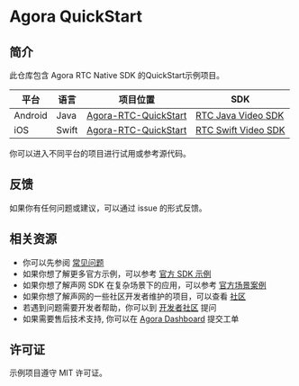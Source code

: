 # Agora QuickStart


## 简介

此仓库包含 Agora RTC Native SDK 的QuickStart示例项目。

| 平台 | 语言 | 项目位置                                                 | SDK                                                                                                                             |
| -------- | -------- |------------------------------------------------------| ------------------------------------------------------------------------------------------------------------------------------- |
| Android  | Java     | [Agora-RTC-QuickStart](Agora-RTC-QuickStart/Android) | [RTC Java Video SDK](https://doc.shengwang.cn/doc/rtc/android/resources) |
| iOS      | Swift    | [Agora-RTC-QuickStart](https://github.com/AgoraIO-Community/Agora-RTC-QuickStart/tree/feat/agora_rtc_quickstart/iOS/Agora-RTC-QuickStart-iOS) | [RTC Swift Video SDK](https://doc.shengwang.cn/doc/rtc/ios/resources) |

你可以进入不同平台的项目进行试用或参考源代码。

## 反馈

如果你有任何问题或建议，可以通过 issue 的形式反馈。

## 相关资源

- 你可以先参阅 [常见问题](https://docportal.shengwang.cn/cn/Real-time-Messaging/faq)
- 如果你想了解更多官方示例，可以参考 [官方 SDK 示例](https://github.com/AgoraIO)
- 如果你想了解声网 SDK 在复杂场景下的应用，可以参考 [官方场景案例](https://github.com/AgoraIO-usecase)
- 如果你想了解声网的一些社区开发者维护的项目，可以查看 [社区](https://github.com/AgoraIO-Community)
- 若遇到问题需要开发者帮助，你可以到 [开发者社区](https://rtcdeveloper.com/) 提问
- 如果需要售后技术支持, 你可以在 [Agora Dashboard](https://dashboard.agora.io) 提交工单

## 许可证

示例项目遵守 MIT 许可证。
